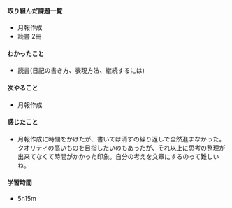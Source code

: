 #### 取り組んだ課題一覧
- 月報作成
- 読書 2冊

#### わかったこと
- 読書(日記の書き方、表現方法、継続するには)

#### 次やること
- 月報作成

#### 感じたこと
- 月報作成に時間をかけたが、書いては消すの繰り返しで全然進まなかった。クオリティの高いものを目指したいのもあったが、それ以上に思考の整理が出来てなくて時間がかかった印象。自分の考えを文章にするのって難しいね。

#### 学習時間
- 5h15m
